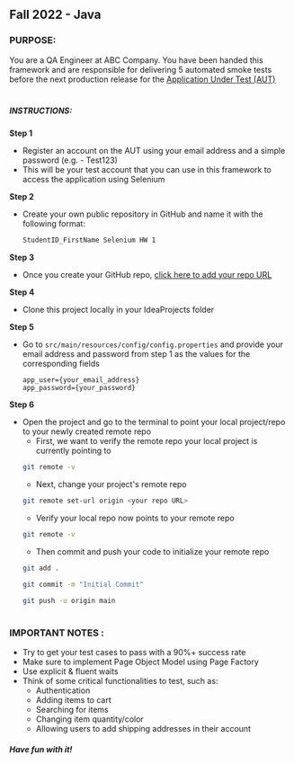 ## Fall 2022 - Java


### PURPOSE:
You are a QA Engineer at ABC Company. You have been handed this framework and are responsible for delivering 5 automated
 smoke tests before the next production release for the [Application Under Test (AUT)](http://automationpractice.com/)
#
##### INSTRUCTIONS:
**Step 1** 
- Register an account on the AUT using your email address and a simple password (e.g. - Test123)
- This will be your test account that you can use in this framework to access the application using Selenium

**Step 2**
- Create your own public repository in GitHub and name it with the following format: 

    ```txt
    StudentID_FirstName Selenium HW 1
    ```

**Step 3**
- Once you create your GitHub repo, [click here to add your repo URL](https://drive.google.com/open?id=1yK5JH410iUik8CxsN7uvq44Z-Mmn6mHHHwBWfhOnL8A&authuser=0)

**Step 4**
- Clone this project locally in your IdeaProjects folder

**Step 5**
- Go to ```src/main/resources/config/config.properties``` and provide your email address and password from step 1 as 
the values for the corresponding fields

    ```properties
    app_user={your_email_address}
    app_password={your_password}
 
**Step 6**
- Open the project and go to the terminal to point your local project/repo to your newly created remote repo
    - First, we want to verify the remote repo your local project is currently pointing to  
    ```sh
    git remote -v
    ``` 
    - Next, change your project's remote repo
    ```sh
    git remote set-url origin <your repo URL>
    ```
    - Verify your local repo now points to your remote repo 
    ```sh
    git remote -v
    ```
    - Then commit and push your code to initialize your remote repo
    ```sh
    git add .
    ```
    ```sh
    git commit -m "Initial Commit"
    ```
    ```sh
    git push -u origin main
    ```
#
### IMPORTANT NOTES :
- Try to get your test cases to pass with a 90%+ success rate
- Make sure to implement Page Object Model using Page Factory
- Use explicit & fluent waits
- Think of some critical functionalities to test, such as: 
    - Authentication
    - Adding items to cart
    - Searching for items
    - Changing item quantity/color
    - Allowing users to add shipping addresses in their account


#### ***Have fun with it!***
